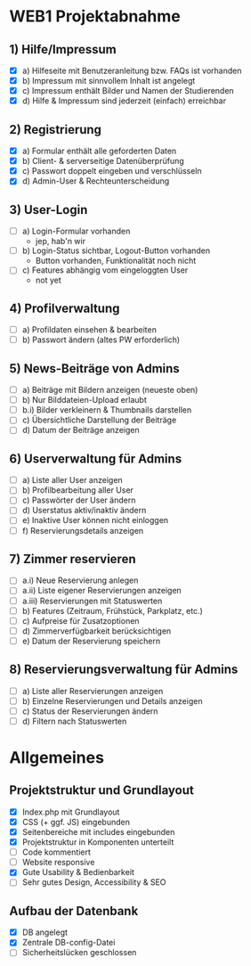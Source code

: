 # WEB1 Projektabnahme

## 1) Hilfe/Impressum

- [x] a) Hilfeseite mit Benutzeranleitung bzw. FAQs ist vorhanden
- [x] b) Impressum mit sinnvollem Inhalt ist angelegt
- [x] c) Impressum enthält Bilder und Namen der Studierenden
- [x] d) Hilfe & Impressum sind jederzeit (einfach) erreichbar

## 2) Registrierung

- [x] a) Formular enthält alle geforderten Daten
- [x] b) Client- & serverseitige Datenüberprüfung
- [x] c) Passwort doppelt eingeben und verschlüsseln
- [x] d) Admin-User & Rechteunterscheidung

## 3) User-Login

- [ ] a) Login-Formular vorhanden
    - jep, hab'n wir
- [ ] b) Login-Status sichtbar, Logout-Button vorhanden
    - Button vorhanden, Funktionalität noch nicht
- [ ] c) Features abhängig vom eingeloggten User
    - not yet

## 4) Profilverwaltung

- [ ] a) Profildaten einsehen & bearbeiten
- [ ] b) Passwort ändern (altes PW erforderlich)

## 5) News-Beiträge von Admins

- [ ] a) Beiträge mit Bildern anzeigen (neueste oben)
- [ ] b) Nur Bilddateien-Upload erlaubt
- [ ] b.i) Bilder verkleinern & Thumbnails darstellen
- [ ] c) Übersichtliche Darstellung der Beiträge
- [ ] d) Datum der Beiträge anzeigen

## 6) Userverwaltung für Admins

- [ ] a) Liste aller User anzeigen
- [ ] b) Profilbearbeitung aller User
- [ ] c) Passwörter der User ändern
- [ ] d) Userstatus aktiv/inaktiv ändern
- [ ] e) Inaktive User können nicht einloggen
- [ ] f) Reservierungsdetails anzeigen

## 7) Zimmer reservieren

- [ ] a.i) Neue Reservierung anlegen
- [ ] a.ii) Liste eigener Reservierungen anzeigen
- [ ] a.iii) Reservierungen mit Statuswerten
- [ ] b) Features (Zeitraum, Frühstück, Parkplatz, etc.)
- [ ] c) Aufpreise für Zusatzoptionen
- [ ] d) Zimmerverfügbarkeit berücksichtigen
- [ ] e) Datum der Reservierung speichern

## 8) Reservierungsverwaltung für Admins

- [ ] a) Liste aller Reservierungen anzeigen
- [ ] b) Einzelne Reservierungen und Details anzeigen
- [ ] c) Status der Reservierungen ändern
- [ ] d) Filtern nach Statuswerten

# Allgemeines

## Projektstruktur und Grundlayout

- [x] Index.php mit Grundlayout 
- [x] CSS (+ ggf. JS) eingebunden
- [x] Seitenbereiche mit includes eingebunden
- [x] Projektstruktur in Komponenten unterteilt
- [ ] Code kommentiert
- [ ] Website responsive
- [x] Gute Usability & Bedienbarkeit
- [ ] Sehr gutes Design, Accessibility & SEO

## Aufbau der Datenbank

- [x] DB angelegt
- [x] Zentrale DB-config-Datei
- [ ] Sicherheitslücken geschlossen